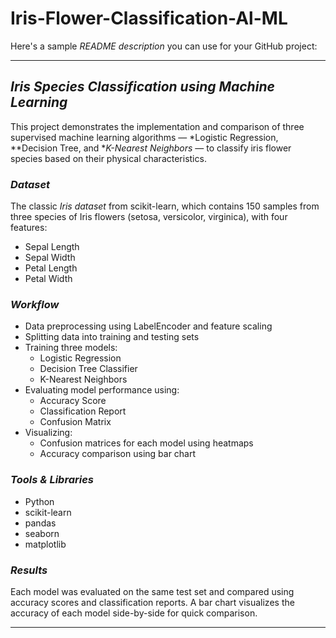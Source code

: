 # Iris-Flower-Classification-Al-ML

Here's a sample *README description* you can use for your GitHub project:

---

## *Iris Species Classification using Machine Learning*

This project demonstrates the implementation and comparison of three supervised machine learning algorithms — *Logistic Regression, **Decision Tree, and **K-Nearest Neighbors* — to classify iris flower species based on their physical characteristics.

### *Dataset*
The classic *Iris dataset* from scikit-learn, which contains 150 samples from three species of Iris flowers (setosa, versicolor, virginica), with four features:
- Sepal Length
- Sepal Width
- Petal Length
- Petal Width

### *Workflow*
- Data preprocessing using LabelEncoder and feature scaling
- Splitting data into training and testing sets
- Training three models:
  - Logistic Regression
  - Decision Tree Classifier
  - K-Nearest Neighbors
- Evaluating model performance using:
  - Accuracy Score
  - Classification Report
  - Confusion Matrix
- Visualizing:
  - Confusion matrices for each model using heatmaps
  - Accuracy comparison using bar chart

### *Tools & Libraries*
- Python
- scikit-learn
- pandas
- seaborn
- matplotlib

### *Results*
Each model was evaluated on the same test set and compared using accuracy scores and classification reports. A bar chart visualizes the accuracy of each model side-by-side for quick comparison.

---

